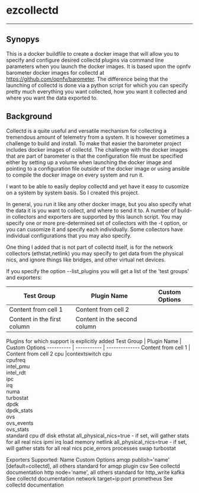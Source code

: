 # ezcollectd
---------------
## Synopys
This is a docker buildfile to create a docker image that will allow you to specify and configure desired collectd plugins via command line parameters when you launch the docker images.
It is based upon the opnfv barometer docker images for collectd at https://github.com/opnfv/barometer.  The difference being that the launching of collectd is done via a python script for which you can specify pretty much everything you want collected, how you want it collected and where you want the data exported to.

## Background
Collectd is a quite useful and versatile mechanism for collecting a tremendous amount of telemetry from a system.  It is however sometimes a challenge to build and install.  To make that easier the barometer project includes docker images of collectd.
The challenge with the docker images that are part of barometer is that the configuration file must be specified either by setting up a volume when launching the docker image and pointing to a configuration file outside of the docker image or using ansible to compile the docker image on every system and run it.

I want to be able to easily deploy collectd and yet have it easy to cusomize on a system by system basis.  So I created this project.  

In general, you run it like any other docker image, but you also specify what the data it is you want to collect, and where to send it to.  A number of build-in collectors and exporters are supported by this launch script.  You may specify one or more pre-determined set of collectors with the -t option, or you can cusomize it and specify each individually.
Some collectors have individual configurations that you may also specify.

One thing I added that is not part of collectd itself, is for the network collectors (ethstat,netlink) you may specify to get data from the physical nics, and ignore things like bridges, and other virtual net devices.

If you specify the option --list_plugins you will get a list of the 'test groups' and exporters:

Test Group | Plugin Name | Custom Options
---------- | ----------- | --------------
Content from cell 1 | Content from cell 2
Content in the first column | Content in the second column

Plugins for which support is explicitly added
Test Group | Plugin Name | Custom Options
---------- | ----------- | --------------
Content from cell 1 | Content from cell 2
cpu
 |contextswitch
		cpu<br />
		cpufreq<br />
		intel_pmu<br />
	intel_rdt <br />
		ipc<br />
		irq<br />
		numa<br />
		turbostat<br />
dpdk<br />
		dpdk_stats<br />
ovs<br />
    ovs_events<br />
    ovs_stats<br />
standard
		cpu
		df
		disk
		ethstat         all_physical_nics=true - if set, will gather stats for all real nics
                ipmi
                irq
                load
                memory
                netlink         all_physical_nics=true - if set, will gather stats for all real nics
                pcie_errors
                processes
                swap
                turbostat

Exporters Supported:
Name            	Custom Options
 amqp                   publish='name' [default=collectd], all others standard for amqp plugin
 csv                    See collectd documentation
 http                   node='name', all others standard for http_write
 kafka                  See collectd documentation
 network                target=ip:port
 prometheus             See collectd documentation

